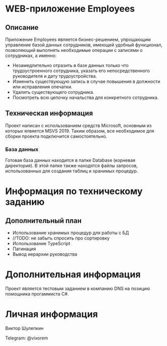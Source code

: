 # WEB-приложение Employees
## Описание
Приложение Employees является бизнес-решением, упрощающим управление базой данных сотрудников, имеющей удобный функционал, позволяющий выполнять необходимые операции с записями о сотрудниках, а именно: 
- Незамедлительно отразить в базе данных только что трудоустроенного сотрудника, указать его непосредственного руководителя и дату трудоустройства.
- Изменить существующую запись в случае повышения в должности или исправления опечатки.
- Удалить существующего сотрудника.
- Посмотреть всю цепочку начальства для конкретного сотрудника.

## Техническая информация
Проект написан с использованием средств Microsoft, основным из которых ялвяется MSVS 2019. Таким образом, все необходимое для сборки проекта подключится самостоятельно. 
### База данных
Готовая база данных находится в папке Database (корневая директория). В этой папке также находятся файлы запросов, использованных для создания таблиц и хранимых процедур.

# Информация по техническому заданию
## Дополнительный план
- Использование хранимых процедур для работы с БД
- //TODO: не забыть спросить про сортировку
- Использование TypeScript
- Пагинация
- Вывод иерархии руководства

# Дополнительная информация
Проект является тестовым заданием в компанию DNS на позицию помощника прогаммиста C#.

# Личная информация
Виктор Шулепкин

Telegram: @vixorem
